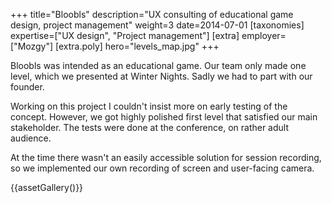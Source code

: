+++
title="Bloobls"
description="UX consulting of educational game design, project management"
weight=3
date=2014-07-01
[taxonomies]
expertise=["UX design", "Project management"]
[extra]
employer=["Mozgy"]
[extra.poly]
hero="levels_map.jpg"
+++

Bloobls was intended as an educational game. Our team only made one level, which we presented at Winter Nights. Sadly we had to part with our founder.

Working on this project I couldn't insist more on early testing of the concept. However, we got highly polished first level that satisfied our main stakeholder. The tests were done at the conference, on rather adult audience.

At the time there wasn't an easily accessible solution for session recording, so we implemented our own recording of screen and user-facing camera.

{{assetGallery()}}